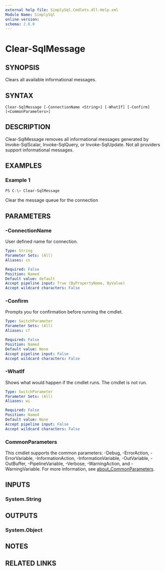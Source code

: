 ```yaml
---
external help file: SimplySql.Cmdlets.dll-Help.xml
Module Name: SimplySql
online version:
schema: 2.0.0
---
```


# Clear-SqlMessage

## SYNOPSIS
Clears all available informational messages.

## SYNTAX

```
Clear-SqlMessage [-ConnectionName <String>] [-WhatIf] [-Confirm] [<CommonParameters>]
```

## DESCRIPTION
Clear-SqlMessage removes all informational messages generated by Invoke-SqlScalar, Invoke-SqlQuery, or Invoke-SqlUpdate.  Not all providers support informational messages.

## EXAMPLES

### Example 1
```powershell
PS C:\> Clear-SqlMessage
```

Clear the message queue for the connection

## PARAMETERS

### -ConnectionName
User defined name for connection.

```yaml
Type: String
Parameter Sets: (All)
Aliases: cn

Required: False
Position: Named
Default value: default
Accept pipeline input: True (ByPropertyName, ByValue)
Accept wildcard characters: False
```

### -Confirm
Prompts you for confirmation before running the cmdlet.

```yaml
Type: SwitchParameter
Parameter Sets: (All)
Aliases: cf

Required: False
Position: Named
Default value: None
Accept pipeline input: False
Accept wildcard characters: False
```

### -WhatIf
Shows what would happen if the cmdlet runs.
The cmdlet is not run.

```yaml
Type: SwitchParameter
Parameter Sets: (All)
Aliases: wi

Required: False
Position: Named
Default value: None
Accept pipeline input: False
Accept wildcard characters: False
```

### CommonParameters
This cmdlet supports the common parameters: -Debug, -ErrorAction, -ErrorVariable, -InformationAction, -InformationVariable, -OutVariable, -OutBuffer, -PipelineVariable, -Verbose, -WarningAction, and -WarningVariable. For more information, see [about_CommonParameters](http://go.microsoft.com/fwlink/?LinkID=113216).

## INPUTS

### System.String
## OUTPUTS

### System.Object
## NOTES

## RELATED LINKS
